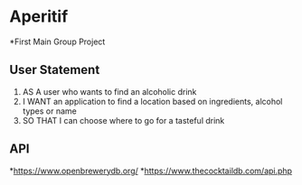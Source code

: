 # Aperitif
*First Main Group Project

## User Statement
1. AS A user who wants to find an alcoholic drink
2. I WANT an application to find a location based on ingredients, alcohol types or name
3. SO THAT I can choose where to go for a tasteful drink

## API
*https://www.openbrewerydb.org/
*https://www.thecocktaildb.com/api.php

## 

